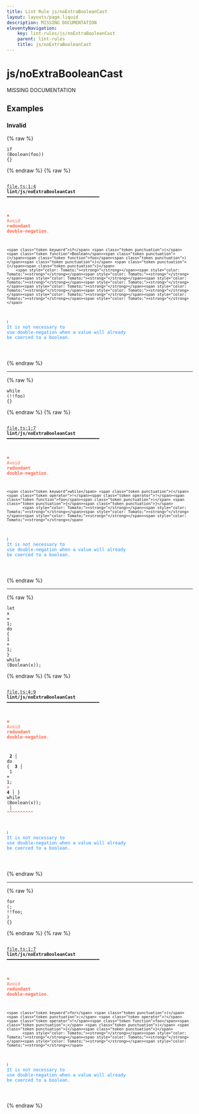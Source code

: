 ```yaml
---
title: Lint Rule js/noExtraBooleanCast
layout: layouts/page.liquid
description: MISSING DOCUMENTATION
eleventyNavigation:
	key: lint-rules/js/noExtraBooleanCast
	parent: lint-rules
	title: js/noExtraBooleanCast
---
```


# js/noExtraBooleanCast

MISSING DOCUMENTATION

<!-- EVERYTHING BELOW IS AUTOGENERATED. SEE SCRIPTS FOLDER FOR UPDATE SCRIPTS hash(1a975a50081af0e7bcb9023aef0b2534f94398cf) -->

## Examples
### Invalid
{% raw %}<pre class="language-text"><code class="language-text"><span class="token keyword">if</span> <span class="token punctuation">(</span><span class="token function">Boolean</span><span class="token punctuation">(</span><span class="token function">foo</span><span class="token punctuation">)</span><span class="token punctuation">)</span> <span class="token punctuation">{</span><span class="token punctuation">}</span></code></pre>{% endraw %}
{% raw %}<pre class="language-text"><code class="language-text">
 <span style="text-decoration-style: dashed; text-decoration-line: underline;">file.ts:1:4</span> <strong>lint/js/noExtraBooleanCast</strong> ━━━━━━━━━━━━━━━━━━━━━━━━━━━━━━━━━━━

  <strong><span style="color: Tomato;">✖ </span></strong><span style="color: Tomato;">Avoid </span><span style="color: Tomato;"><strong>redundant double-negation</strong></span><span style="color: Tomato;">.</span>

    <span class="token keyword">if</span> <span class="token punctuation">(</span><span class="token function">Boolean</span><span class="token punctuation">(</span><span class="token function">foo</span><span class="token punctuation">)</span><span class="token punctuation">)</span> <span class="token punctuation">{</span><span class="token punctuation">}</span>
        <span style="color: Tomato;"><strong>^</strong></span><span style="color: Tomato;"><strong>^</strong></span><span style="color: Tomato;"><strong>^</strong></span><span style="color: Tomato;"><strong>^</strong></span><span style="color: Tomato;"><strong>^</strong></span><span style="color: Tomato;"><strong>^</strong></span><span style="color: Tomato;"><strong>^</strong></span><span style="color: Tomato;"><strong>^</strong></span><span style="color: Tomato;"><strong>^</strong></span><span style="color: Tomato;"><strong>^</strong></span><span style="color: Tomato;"><strong>^</strong></span><span style="color: Tomato;"><strong>^</strong></span>

  <strong><span style="color: DodgerBlue;">ℹ </span></strong><span style="color: DodgerBlue;">It is not necessary to use double-negation when a value will already</span>
    <span style="color: DodgerBlue;">be coerced to a boolean.</span>

</code></pre>{% endraw %}

---------------

{% raw %}<pre class="language-text"><code class="language-text"><span class="token keyword">while</span> <span class="token punctuation">(</span><span class="token operator">!</span><span class="token operator">!</span><span class="token function">foo</span><span class="token punctuation">)</span> <span class="token punctuation">{</span><span class="token punctuation">}</span></code></pre>{% endraw %}
{% raw %}<pre class="language-text"><code class="language-text">
 <span style="text-decoration-style: dashed; text-decoration-line: underline;">file.ts:1:7</span> <strong>lint/js/noExtraBooleanCast</strong> ━━━━━━━━━━━━━━━━━━━━━━━━━━━━━━━━━━━

  <strong><span style="color: Tomato;">✖ </span></strong><span style="color: Tomato;">Avoid </span><span style="color: Tomato;"><strong>redundant double-negation</strong></span><span style="color: Tomato;">.</span>

    <span class="token keyword">while</span> <span class="token punctuation">(</span><span class="token operator">!</span><span class="token operator">!</span><span class="token function">foo</span><span class="token punctuation">)</span> <span class="token punctuation">{</span><span class="token punctuation">}</span>
           <span style="color: Tomato;"><strong>^</strong></span><span style="color: Tomato;"><strong>^</strong></span><span style="color: Tomato;"><strong>^</strong></span><span style="color: Tomato;"><strong>^</strong></span><span style="color: Tomato;"><strong>^</strong></span>

  <strong><span style="color: DodgerBlue;">ℹ </span></strong><span style="color: DodgerBlue;">It is not necessary to use double-negation when a value will already</span>
    <span style="color: DodgerBlue;">be coerced to a boolean.</span>

</code></pre>{% endraw %}

---------------

{% raw %}<pre class="language-text"><code class="language-text"><span class="token keyword">let</span> <span class="token variable">x</span> <span class="token operator">=</span> <span class="token number">1</span><span class="token punctuation">;</span>
<span class="token keyword">do</span> <span class="token punctuation">{</span>
	<span class="token number">1</span> <span class="token operator">+</span> <span class="token number">1</span><span class="token punctuation">;</span>
<span class="token punctuation">}</span> <span class="token keyword">while</span> <span class="token punctuation">(</span><span class="token variable">Boolean</span><span class="token punctuation">(</span><span class="token variable">x</span><span class="token punctuation">)</span><span class="token punctuation">)</span><span class="token punctuation">;</span></code></pre>{% endraw %}
{% raw %}<pre class="language-text"><code class="language-text">
 <span style="text-decoration-style: dashed; text-decoration-line: underline;">file.ts:4:9</span> <strong>lint/js/noExtraBooleanCast</strong> ━━━━━━━━━━━━━━━━━━━━━━━━━━━━━━━━━━━

  <strong><span style="color: Tomato;">✖ </span></strong><span style="color: Tomato;">Avoid </span><span style="color: Tomato;"><strong>redundant double-negation</strong></span><span style="color: Tomato;">.</span>

  <strong>  2</strong><strong> │ </strong><span class="token keyword">do</span> <span class="token punctuation">{</span>
  <strong>  3</strong><strong> │ </strong>  <span class="token number">1</span> <span class="token operator">+</span> <span class="token number">1</span><span class="token punctuation">;</span>
  <strong><span style="color: Tomato;">&gt;</span></strong><strong> 4</strong><strong> │ </strong><span class="token punctuation">}</span> <span class="token keyword">while</span> <span class="token punctuation">(</span><span class="token variable">Boolean</span><span class="token punctuation">(</span><span class="token variable">x</span><span class="token punctuation">)</span><span class="token punctuation">)</span><span class="token punctuation">;</span>
     <strong> │ </strong>         <span style="color: Tomato;"><strong>^</strong></span><span style="color: Tomato;"><strong>^</strong></span><span style="color: Tomato;"><strong>^</strong></span><span style="color: Tomato;"><strong>^</strong></span><span style="color: Tomato;"><strong>^</strong></span><span style="color: Tomato;"><strong>^</strong></span><span style="color: Tomato;"><strong>^</strong></span><span style="color: Tomato;"><strong>^</strong></span><span style="color: Tomato;"><strong>^</strong></span><span style="color: Tomato;"><strong>^</strong></span>

  <strong><span style="color: DodgerBlue;">ℹ </span></strong><span style="color: DodgerBlue;">It is not necessary to use double-negation when a value will already</span>
    <span style="color: DodgerBlue;">be coerced to a boolean.</span>

</code></pre>{% endraw %}

---------------

{% raw %}<pre class="language-text"><code class="language-text"><span class="token keyword">for</span> <span class="token punctuation">(</span><span class="token punctuation">;</span> <span class="token operator">!</span><span class="token operator">!</span><span class="token function">foo</span><span class="token punctuation">;</span> <span class="token punctuation">)</span> <span class="token punctuation">{</span><span class="token punctuation">}</span></code></pre>{% endraw %}
{% raw %}<pre class="language-text"><code class="language-text">
 <span style="text-decoration-style: dashed; text-decoration-line: underline;">file.ts:1:7</span> <strong>lint/js/noExtraBooleanCast</strong> ━━━━━━━━━━━━━━━━━━━━━━━━━━━━━━━━━━━

  <strong><span style="color: Tomato;">✖ </span></strong><span style="color: Tomato;">Avoid </span><span style="color: Tomato;"><strong>redundant double-negation</strong></span><span style="color: Tomato;">.</span>

    <span class="token keyword">for</span> <span class="token punctuation">(</span><span class="token punctuation">;</span> <span class="token operator">!</span><span class="token operator">!</span><span class="token function">foo</span><span class="token punctuation">;</span> <span class="token punctuation">)</span> <span class="token punctuation">{</span><span class="token punctuation">}</span>
           <span style="color: Tomato;"><strong>^</strong></span><span style="color: Tomato;"><strong>^</strong></span><span style="color: Tomato;"><strong>^</strong></span><span style="color: Tomato;"><strong>^</strong></span><span style="color: Tomato;"><strong>^</strong></span>

  <strong><span style="color: DodgerBlue;">ℹ </span></strong><span style="color: DodgerBlue;">It is not necessary to use double-negation when a value will already</span>
    <span style="color: DodgerBlue;">be coerced to a boolean.</span>

</code></pre>{% endraw %}
